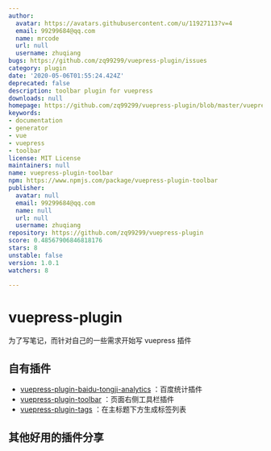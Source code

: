 ```yaml
---
author:
  avatar: https://avatars.githubusercontent.com/u/11927113?v=4
  email: 99299684@qq.com
  name: mrcode
  url: null
  username: zhuqiang
bugs: https://github.com/zq99299/vuepress-plugin/issues
category: plugin
date: '2020-05-06T01:55:24.424Z'
deprecated: false
description: toolbar plugin for vuepress
downloads: null
homepage: https://github.com/zq99299/vuepress-plugin/blob/master/vuepress-plugin-toolbar/README.md
keywords:
- documentation
- generator
- vue
- vuepress
- toolbar
license: MIT License
maintainers: null
name: vuepress-plugin-toolbar
npm: https://www.npmjs.com/package/vuepress-plugin-toolbar
publisher:
  avatar: null
  email: 99299684@qq.com
  name: null
  url: null
  username: zhuqiang
repository: https://github.com/zq99299/vuepress-plugin
score: 0.48567906846818176
stars: 8
unstable: false
version: 1.0.1
watchers: 8

---
```


# vuepress-plugin

为了写笔记，而针对自己的一些需求开始写 vuepress 插件

## 自有插件

- [vuepress-plugin-baidu-tongji-analytics](./vuepress-plugin-baidu-tongji-analytics/README.md)
：百度统计插件
- [vuepress-plugin-toolbar](./vuepress-plugin-toolbar/README.md)
：页面右侧工具栏插件
- [vuepress-plugin-tags](./vuepress-plugin-tags/README.md)
  ：在主标题下方生成标签列表

## 其他好用的插件分享

